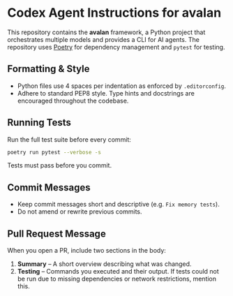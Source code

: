 # Codex Agent Instructions for avalan

This repository contains the **avalan** framework, a Python project that orchestrates multiple models and provides a CLI for AI agents.  The repository uses [Poetry](https://python-poetry.org/) for dependency management and `pytest` for testing.

## Formatting & Style

- Python files use 4 spaces per indentation as enforced by `.editorconfig`.
- Adhere to standard PEP8 style.  Type hints and docstrings are encouraged throughout the codebase.

## Running Tests

Run the full test suite before every commit:

```bash
poetry run pytest --verbose -s
```

Tests must pass before you commit.

## Commit Messages

- Keep commit messages short and descriptive (e.g. `Fix memory tests`).
- Do not amend or rewrite previous commits.

## Pull Request Message

When you open a PR, include two sections in the body:

1. **Summary** – A short overview describing what was changed.
2. **Testing** – Commands you executed and their output.  If tests could not be run due to missing dependencies or network restrictions, mention this.


